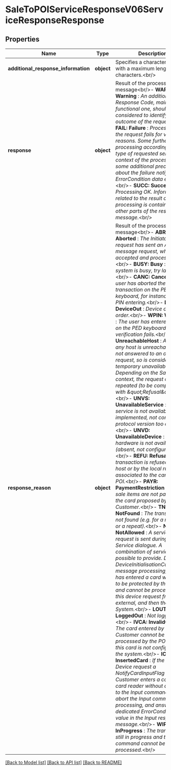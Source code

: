 # SaleToPOIServiceResponseV06ServiceResponseResponse

## Properties
Name | Type | Description | Notes
------------ | ------------- | ------------- | -------------
**additional_response_information** | **object** | Specifies a character string with a maximum length of 140 characters.&lt;br/&gt; | [optional] 
**response** | **object** | Result of the processing of the message&lt;br/&gt;- **WARN: Warning**  : *An additional Response Code, mainly a functional one, should be considered to identify the outcome of the request.*&lt;br/&gt;- **FAIL: Failure**  : *Processing of the request fails for various reasons. Some further processing according to the type of requested service, the context of the process, and some additional precision about the failure notified in the ErrorCondition data element.*&lt;br/&gt;- **SUCC: Success**  : *Processing OK. Information related to the result of the processing is contained in other parts of the response message.*&lt;br/&gt; | 
**response_reason** | **object** | Result of the processing of the message&lt;br/&gt;- **ABRT: Aborted**  : *The Initiator of the request has sent an Abort message request, which was accepted and processed.*&lt;br/&gt;- **BUSY: Busy**  : *The system is busy, try later.*&lt;br/&gt;- **CANC: Cancel**  : *The user has aborted the transaction on the PED keyboard, for instance during PIN entering.*&lt;br/&gt;- **DEVO: DeviceOut**  : *Device out of order.*&lt;br/&gt;- **WPIN: WrongPIN**  : *The user has entered the PIN on the PED keyboard and the verification fails.*&lt;br/&gt;- **NHOS: UnreachableHost**  : *Acquirer or any host is unreachable or has not answered to an online request, so is considered as temporary unavailable. Depending on the Sale context, the request could be repeated (to be compared with \&quot;Refusal\&quot;).*&lt;br/&gt;- **UNVS: UnavailableService**  : *The service is not available (not implemented, not configured, protocol version too old...).*&lt;br/&gt;- **UNVD: UnavailableDevice**  : *The hardware is not available (absent, not configured...).*&lt;br/&gt;- **REFU: Refusal**  : *The transaction is refused by the host or by the local rules associated to the card or the POI.*&lt;br/&gt;- **PAYR: PaymentRestriction**  : *Some sale items are not payable by the card proposed by the Customer.*&lt;br/&gt;- **TNFD: NotFound**  : *The transaction is not found (e.g. for a reversal or a repeat).*&lt;br/&gt;- **NALW: NotAllowed**  : *A service request is sent during a Service dialogue. A combination of services not possible to provide. During the DeviceInitialisationCardReader message processing, the user has entered a card which has to be protected by the POI, and cannot be processed with this device request from the external, and then the Sale System.*&lt;br/&gt;- **LOUT: LoggedOut**  : *Not logged in.*&lt;br/&gt;- **IVCA: InvalidCard**  : *The card entered by the Customer cannot be processed by the POI because this card is not configured in the system.*&lt;br/&gt;- **ICAR: InsertedCard**  : *If the Input Device request a NotifyCardInputFlag and the Customer enters a card in the card reader without answers to the Input command, the POI abort the Input command processing, and answer a dedicated ErrorCondition value in the Input response message.*&lt;br/&gt;- **WIPG: InProgress**  : *The transaction is still in progress and then the command cannot be processed.*&lt;br/&gt; | [optional] 

[[Back to Model list]](../README.md#documentation-for-models) [[Back to API list]](../README.md#documentation-for-api-endpoints) [[Back to README]](../README.md)

